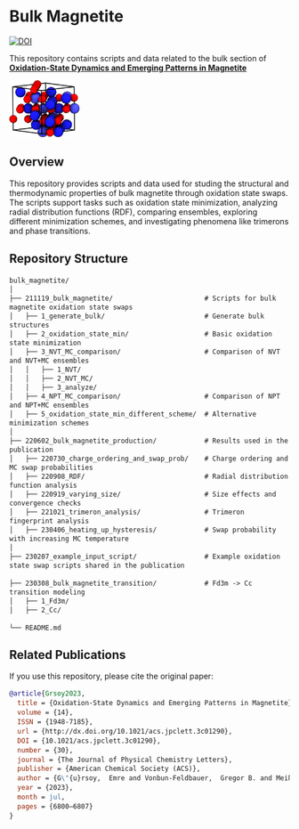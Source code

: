 # Bulk Magnetite

[![DOI](https://img.shields.io/badge/DOI-10.1021/acs.jpclett.3c01290-blue)](https://pubs.acs.org/doi/full/10.1021/acs.jpclett.3c01290)  

This repository contains scripts and data related to the bulk section of [**Oxidation-State Dynamics and Emerging Patterns in Magnetite**](https://pubs.acs.org/doi/full/10.1021/acs.jpclett.3c01290)  

[<img src="bulk.png" alt="Table of Contents Figure" width="25%">](https://pubs.acs.org/doi/full/10.1021/acs.jpclett.3c01290) 

## Overview  
This repository provides scripts and data used for studing the structural and thermodynamic properties of bulk magnetite through oxidation state swaps. The scripts support tasks such as oxidation state minimization, analyzing radial distribution functions (RDF), comparing ensembles, exploring different minimization schemes, and investigating phenomena like trimerons and phase transitions.

## Repository Structure  
```
bulk_magnetite/
│
├── 211119_bulk_magnetite/                       # Scripts for bulk magnetite oxidation state swaps
│   ├── 1_generate_bulk/                         # Generate bulk structures
│   ├── 2_oxidation_state_min/                   # Basic oxidation state minimization
│   ├── 3_NVT_MC_comparison/                     # Comparison of NVT and NVT+MC ensembles
│   │   ├── 1_NVT/
│   │   ├── 2_NVT_MC/
│   │   ├── 3_analyze/
│   ├── 4_NPT_MC_comparison/                     # Comparison of NPT and NPT+MC ensembles
│   ├── 5_oxidation_state_min_different_scheme/  # Alternative minimization schemes
│
├── 220602_bulk_magnetite_production/            # Results used in the publication
│   ├── 220730_charge_ordering_and_swap_prob/    # Charge ordering and MC swap probabilities
│   ├── 220908_RDF/                              # Radial distribution function analysis
│   ├── 220919_varying_size/                     # Size effects and convergence checks
│   ├── 221021_trimeron_analysis/                # Trimeron fingerprint analysis
│   ├── 230406_heating_up_hysteresis/            # Swap probability with increasing MC temperature
│
├── 230207_example_input_script/                 # Example oxidation state swap scripts shared in the publication

├── 230308_bulk_magnetite_transition/            # Fd3m -> Cc transition modeling
│   ├── 1_Fd3m/
│   ├── 2_Cc/

└── README.md              
```

## Related Publications  
If you use this repository, please cite the original paper:  
```bibtex
@article{Grsoy2023,
  title = {Oxidation-State Dynamics and Emerging Patterns in Magnetite},
  volume = {14},
  ISSN = {1948-7185},
  url = {http://dx.doi.org/10.1021/acs.jpclett.3c01290},
  DOI = {10.1021/acs.jpclett.3c01290},
  number = {30},
  journal = {The Journal of Physical Chemistry Letters},
  publisher = {American Chemical Society (ACS)},
  author = {G\"{u}rsoy,  Emre and Vonbun-Feldbauer,  Gregor B. and Meißner,  Robert H.},
  year = {2023},
  month = jul,
  pages = {6800–6807}
}
```
